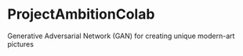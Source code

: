# ProjectAmbitionColab

Generative Adversarial Network (GAN) for creating unique modern-art pictures
